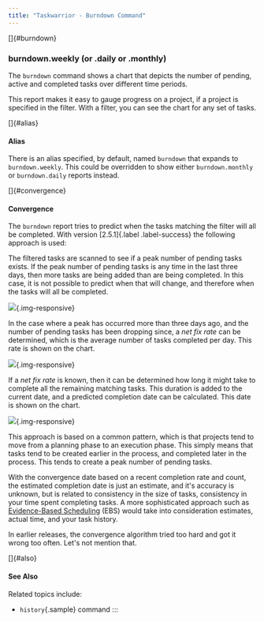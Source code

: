 ```yaml
---
title: "Taskwarrior - Burndown Command"
---
```


[]{#burndown}

### burndown.weekly (or .daily or .monthly)

The `burndown` command shows a chart that depicts the number of pending, active
and completed tasks over different time periods.

This report makes it easy to gauge progress on a project, if a project is
specified in the filter. With a filter, you can see the chart for any set of
tasks.

[]{#alias}

#### Alias

There is an alias specified, by default, named `burndown` that expands to
`burndown.weekly`. This could be overridden to show either `burndown.monthly` or
`burndown.daily` reports instead.

[]{#convergence}

#### Convergence

The `burndown` report tries to predict when the tasks matching the filter will
all be completed. With version [2.5.1]{.label .label-success} the following
approach is used:

The filtered tasks are scanned to see if a peak number of pending tasks exists.
If the peak number of pending tasks is any time in the last three days, then
more tasks are being added than are being completed. In this case, it is not
possible to predict when that will change, and therefore when the tasks will all
be completed.

![](/docs/images/nofixrate.png){.img-responsive}

In the case where a peak has occurred more than three days ago, and the number
of pending tasks has been dropping since, a *net fix rate* can be determined,
which is the average number of tasks completed per day. This rate is shown on
the chart.

![](/docs/images/fixrate.png){.img-responsive}

If a *net fix rate* is known, then it can be determined how long it might take
to complete all the remaining matching tasks. This duration is added to the
current date, and a predicted completion date can be calculated. This date is
shown on the chart.

![](/docs/images/completion.png){.img-responsive}

This approach is based on a common pattern, which is that projects tend to move
from a planning phase to an execution phase. This simply means that tasks tend
to be created earlier in the process, and completed later in the process. This
tends to create a peak number of pending tasks.

With the convergence date based on a recent completion rate and count, the
estimated completion date is just an estimate, and it\'s accuracy is unknown,
but is related to consistency in the size of tasks, consistency in your time
spent completing tasks. A more sophisticated approach such as [Evidence-Based
Scheduling](https://www.joelonsoftware.com/items/2007/10/26.html) (EBS) would
take into consideration estimates, actual time, and your task history.

In earlier releases, the convergence algorithm tried too hard and got it wrong
too often. Let\'s not mention that.

[]{#also}

#### See Also

Related topics include:

-   `history`{.sample} command
:::
